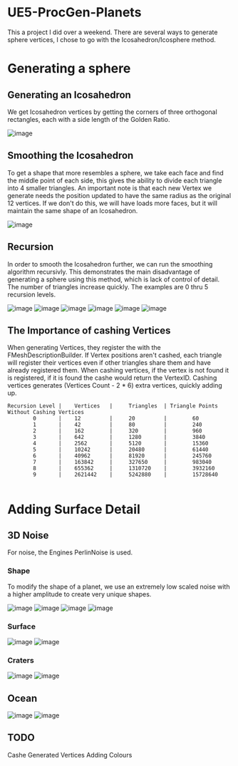 # UE5-ProcGen-Planets

This a project I did over a weekend. There are several ways to generate sphere vertices, I chose to go with the Icosahedron/Icosphere method.

# Generating a sphere
## Generating an Icosahedron
We get Icosahedron vertices by getting the corners of three orthogonal rectangles, each with a side length of the Golden Ratio. 

![image](https://user-images.githubusercontent.com/32739337/176906124-5cbf050b-86cb-4b42-b10b-b8126e02b8ee.png)

## Smoothing the Icosahedron
To get a shape that more resembles a sphere, we take each face and find the middle point of each side, this gives the ability to divide each triangle into 4 smaller triangles. An important note is that each new Vertex we generate needs the position updated to have the same radius as the original 12 vertices. If we don't do this, we will have loads more faces, but it will maintain the same shape of an Icosahedron.

![image](https://user-images.githubusercontent.com/32739337/176908472-28a0f40c-8d5a-4b98-b12f-0ec50ef76475.png)

## Recursion
In order to smooth the Icosahedron further, we can run the smoothing algorithm recursivly. This demonstrates the main disadvantage of generating a sphere using this method, which is lack of control of detail. The number of triangles increase quickly. The examples are 0 thru 5 recursion levels.

![image](https://user-images.githubusercontent.com/32739337/176916328-66b3b7e1-cc52-4463-a157-c27b3e1dd7db.png)
![image](https://user-images.githubusercontent.com/32739337/176916414-307587cc-54f7-4d55-85f6-2f18fe58dbaa.png)
![image](https://user-images.githubusercontent.com/32739337/176916450-58af8b8b-c9ca-412a-a847-06f4ebc4915e.png)
![image](https://user-images.githubusercontent.com/32739337/176916500-843376fc-0542-426a-a435-4466193a2cbc.png)
![image](https://user-images.githubusercontent.com/32739337/176916549-198d3fc6-bd6e-430c-97bd-709d1d50740e.png)
![image](https://user-images.githubusercontent.com/32739337/176916624-051c40bf-ad88-4a16-94b8-2a557e27cecc.png)


## The Importance of cashing Vertices
When generating Vertices, they register the with the FMeshDescriptionBuilder. If Vertex positions aren't cashed, each triangle will register their vertices even if other triangles share them and have already registered them. When cashing vertices, if the vertex is not found it is registered, if it is found the cashe would return the VertexID. Cashing vertices generates (Vertices Count - 2 * 6) extra vertices, quickly adding up. 
```
Recursion Level |    Vertices   |     Triangles  | Triangle Points Without Cashing Vertices
        0       |    12         |     20         |        60
        1       |    42         |     80         |        240
        2       |    162        |     320        |        960
        3       |    642        |     1280       |        3840
        4       |    2562       |     5120       |        15360
        5       |    10242      |     20480      |        61440
        6       |    40962      |     81920      |        245760
        7       |    163842     |     327650     |        983040
        8       |    655362     |     1310720    |        3932160
        9       |    2621442    |     5242880    |        15728640
       
```

# Adding Surface Detail 

## 3D Noise
For noise, the Engines PerlinNoise is used.
### Shape
To modify the shape of a planet, we use  an extremely low scaled noise with a higher amplitude to create very unique shapes.

![image](https://user-images.githubusercontent.com/32739337/176919585-1c77dd0f-6e7e-41c1-8371-26978ec16955.png)
![image](https://user-images.githubusercontent.com/32739337/176920446-7e0c3b4f-86b1-4a83-b37a-5adfe02365dc.png)
![image](https://user-images.githubusercontent.com/32739337/176920728-74609597-de2a-4faa-b538-de8b2b34795b.png)
![image](https://user-images.githubusercontent.com/32739337/176920956-659e87ca-0767-40ac-b68f-f1761e7fc572.png)

### Surface
![image](https://user-images.githubusercontent.com/32739337/176921312-78d78dec-51eb-465d-a7d3-07da3185a8f5.png)
![image](https://user-images.githubusercontent.com/32739337/176921462-38c4d913-6689-4587-aa40-1d64d3f0d0ac.png)

### Craters
![image](https://user-images.githubusercontent.com/32739337/176921833-8924a92c-87e1-4ff9-8903-4ee839693e71.png)
![image](https://user-images.githubusercontent.com/32739337/176921765-77b41c18-1b44-4128-ac6c-f3258484e30b.png)


## Ocean
![image](https://user-images.githubusercontent.com/32739337/176922289-d242a556-d62c-4663-97c5-21fe29675aff.png)
![image](https://user-images.githubusercontent.com/32739337/176922315-60aec632-e200-472e-9137-e520c5767f36.png)

## TODO
Cashe Generated Vertices
Adding Colours
